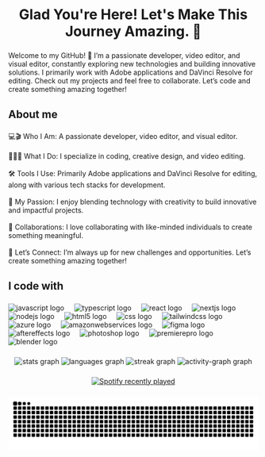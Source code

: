 <h1 align="center">Glad You're Here! Let's Make This Journey Amazing. 🚀</h1>

###

<p align="left">Welcome to my GitHub! 🚀 I’m a passionate developer, video editor, and visual editor, constantly exploring new technologies and building innovative solutions. I primarily work with Adobe applications and DaVinci Resolve for editing. Check out my projects and feel free to collaborate. Let’s code and create something amazing together!</p>

###

<h2 align="left">About me</h2>

###

<p align="left">💻🎬 Who I Am: A passionate developer, video editor, and visual editor.<br><br>👨‍💻🎨 What I Do: I specialize in coding, creative design, and video editing.<br><br>🛠️ Tools I Use: Primarily Adobe applications and DaVinci Resolve for editing, along with various tech stacks for development.<br><br>🚀 My Passion: I enjoy blending technology with creativity to build innovative and impactful projects.<br><br>🤝 Collaborations: I love collaborating with like-minded individuals to create something meaningful.<br><br>🌟 Let’s Connect: I’m always up for new challenges and opportunities. Let’s create something amazing together!</p>

###

<h2 align="left">I code with</h2>

###

<div align="left">
  <img src="https://cdn.jsdelivr.net/gh/devicons/devicon/icons/javascript/javascript-original.svg" height="40" alt="javascript logo"  />
  <img width="12" />
  <img src="https://cdn.jsdelivr.net/gh/devicons/devicon/icons/typescript/typescript-original.svg" height="40" alt="typescript logo"  />
  <img width="12" />
  <img src="https://cdn.jsdelivr.net/gh/devicons/devicon/icons/react/react-original.svg" height="40" alt="react logo"  />
  <img width="12" />
  <img src="https://cdn.jsdelivr.net/gh/devicons/devicon/icons/nextjs/nextjs-original.svg" height="40" alt="nextjs logo"  />
  <img width="12" />
  <img src="https://cdn.jsdelivr.net/gh/devicons/devicon/icons/nodejs/nodejs-original.svg" height="40" alt="nodejs logo"  />
  <img width="12" />
  <img src="https://cdn.jsdelivr.net/gh/devicons/devicon/icons/html5/html5-original.svg" height="40" alt="html5 logo"  />
  <img width="12" />
  <img src="https://cdn.jsdelivr.net/gh/devicons/devicon/icons/css3/css3-original.svg" height="40" alt="css logo"  />
  <img width="12" />
  <img src="https://cdn.jsdelivr.net/gh/devicons/devicon/icons/tailwindcss/tailwindcss-original-wordmark.svg" height="40" alt="tailwindcss logo"  />
  <img width="12" />
  <img src="https://cdn.jsdelivr.net/gh/devicons/devicon/icons/azure/azure-original.svg" height="40" alt="azure logo"  />
  <img width="12" />
  <img src="https://cdn.jsdelivr.net/gh/devicons/devicon/icons/amazonwebservices/amazonwebservices-line-wordmark.svg" height="40" alt="amazonwebservices logo"  />
  <img width="12" />
  <img src="https://cdn.jsdelivr.net/gh/devicons/devicon/icons/figma/figma-original.svg" height="40" alt="figma logo"  />
  <img width="12" />
  <img src="https://cdn.jsdelivr.net/gh/devicons/devicon/icons/aftereffects/aftereffects-original.svg" height="40" alt="aftereffects logo"  />
  <img width="12" />
  <img src="https://cdn.jsdelivr.net/gh/devicons/devicon/icons/photoshop/photoshop-plain.svg" height="40" alt="photoshop logo"  />
  <img width="12" />
  <img src="https://cdn.jsdelivr.net/gh/devicons/devicon/icons/premierepro/premierepro-plain.svg" height="40" alt="premierepro logo"  />
  <img width="12" />
  <img src="https://cdn.jsdelivr.net/gh/devicons/devicon/icons/blender/blender-original.svg" height="40" alt="blender logo"  />
</div>

###

<div align="center">
  <img src="https://github-readme-stats.vercel.app/api?username=Yanxe01&hide_title=true&hide_rank=false&show_icons=true&include_all_commits=true&count_private=true&disable_animations=false&theme=algolia&locale=en&hide_border=true&order=1" height="150" alt="stats graph"  />
  <img src="https://github-readme-stats.vercel.app/api/top-langs?username=Yanxe01&locale=en&hide_title=false&layout=compact&card_width=320&langs_count=5&theme=algolia&hide_border=true&order=2" height="150" alt="languages graph"  />
  <img src="https://streak-stats.demolab.com?user=Yanxe01&locale=en&mode=daily&theme=algolia&hide_border=true&border_radius=5&order=3" height="150" alt="streak graph"  />
  <img src="https://github-readme-activity-graph.vercel.app/graph?username=Yanxe01&radius=16&theme=arctic&area=true&order=5&custom_title=Contributions%20Graph&hide_border=true&hide_title=false&color=00FF87" height="300" alt="activity-graph graph"  />
</div>

###

<div align="center">
  <a href="https://open.spotify.com/user/nzb55nuptsonz42yod8hn07gl">
    <img src="https://spotify-recently-played-readme.vercel.app/api?user=Ian_Lapu&count=5&unique=true" alt="Spotify recently played"  />
  </a>
</div>

###

<img src="https://raw.githubusercontent.com/Yanxe01/Yanxe01/output/snake.svg" alt="Snake animation" />

###